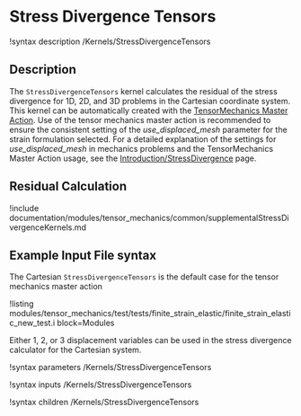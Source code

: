 # Stress Divergence Tensors
!syntax description /Kernels/StressDivergenceTensors


## Description
The `StressDivergenceTensors` kernel calculates the residual of the stress divergence for 1D, 2D, and
3D problems in the Cartesian coordinate system.  This kernel can be automatically created with the
[TensorMechanics Master Action](/systems/Modules/TensorMechanics/Master/index.md). Use of the tensor
mechanics master action is recommended to ensure the consistent setting of the _use_displaced_mesh_
parameter for the strain formulation selected.  For a detailed explanation of the settings for
_use_displaced_mesh_ in mechanics problems and the TensorMechanics Master Action usage, see the
[Introduction/StressDivergence](auto::/introduction/StressDivergence) page.

## Residual Calculation

!include documentation/modules/tensor_mechanics/common/supplementalStressDivergenceKernels.md

## Example Input File syntax

The Cartesian `StressDivergenceTensors` is the default case for the tensor
mechanics master action

!listing modules/tensor_mechanics/test/tests/finite_strain_elastic/finite_strain_elastic_new_test.i
         block=Modules

Either 1, 2, or 3 displacement variables can be used in the stress divergence calculator for the
Cartesian system.

!syntax parameters /Kernels/StressDivergenceTensors

!syntax inputs /Kernels/StressDivergenceTensors

!syntax children /Kernels/StressDivergenceTensors
